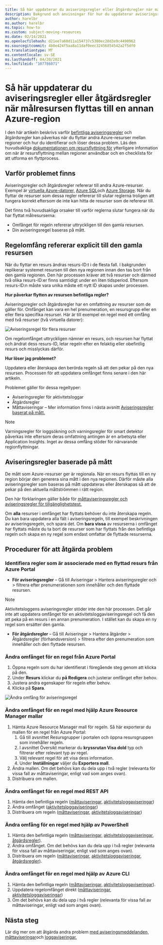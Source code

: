 ```yaml
---
title: Så här uppdaterar du aviseringsregler eller åtgärdsregler när målresursen flyttas till en annan Azure-region
description: Bakgrund och anvisningar för hur du uppdaterar aviseringsregler eller åtgärdsregler när målresursen flyttas till en annan Azure-region.
author: harelbr
ms.author: harelbr
ms.topic: how-to
ms.custom: subject-moving-resources
ms.date: 02/14/2021
ms.openlocfilehash: d21ee7a60d11a154737c5380ec20d3e9c4490962
ms.sourcegitcommit: 4b0e424f5aa8a11daf0eec32456854542a2f5df0
ms.translationtype: MT
ms.contentlocale: sv-SE
ms.lasthandoff: 04/20/2021
ms.locfileid: "107786071"
---
```

# <a name="how-to-update-alert-rules-or-action-rules-when-their-target-resource-moves-to-a-different-azure-region"></a>Så här uppdaterar du aviseringsregler eller åtgärdsregler när målresursen flyttas till en annan Azure-region

I den här artikeln beskrivs [](./alerts-action-rules.md) varför [befintliga aviseringsregler](./alerts-overview.md) och åtgärdsregler kan påverkas när du flyttar andra Azure-resurser mellan regioner och hur du identifierar och löser dessa problem. Läs den huvudsakliga [dokumentationen om resursflyttning för](../../azure-resource-manager/management/move-resources-overview.md) ytterligare information om när är resursflyttning mellan regioner användbar och en checklista för att utforma en flyttprocess.

## <a name="why-the-problem-exists"></a>Varför problemet finns

Aviseringsregler och åtgärdsregler refererar till andra Azure-resurser. Exempel är [virtuella Azure-datorer,](../../site-recovery/azure-to-azure-tutorial-migrate.md) [Azure SQL](../../azure-sql/database/move-resources-across-regions.md)och [Azure Storage](../../storage/common/storage-account-move.md). När du flyttar de resurser som dessa regler refererar till slutar reglerna troligen att fungera korrekt eftersom de inte kan hitta de resurser som de refererar till.

Det finns två huvudsakliga orsaker till varför reglerna slutar fungera när du har flyttat målresurserna:

- Omfånget för regeln refererar uttryckligen till den gamla resursen.
- Din aviseringsregel baseras på mått.

## <a name="rule-scope-explicitly-refers-to-the-old-resource"></a>Regelomfång refererar explicit till den gamla resursen

När du flyttar en resurs ändras resurs-ID:t i de flesta fall. I bakgrunden replikerar systemet resursen till den nya regionen innan den tas bort från den gamla regionen. Den här processen kräver att två resurser och därmed två olika resurs-ID:er finns samtidigt under en liten tidsperiod. Eftersom resurs-ID:n måste vara unika måste ett nytt ID skapas under processen. 

**Hur påverkar flytten av resursen befintliga regler?**

Aviseringsregler och åtgärdsregler har en omfattning av resurser som de gäller för. Omfånget kan vara en hel prenumeration, en resursgrupp eller en eller flera specifika resurser.
Här är till exempel en regel med ett omfång med två resurser (två virtuella datorer):

![Aviseringsregel för flera resurser](media/alerts-resource-move/multi-resource-alert-rule.png)

Om regelomfånget uttryckligen nämner en resurs, och resursen har flyttat och ändrat dess resurs-ID, letar regeln efter en felaktig eller obefintlig resurs och misslyckas därför.

**Hur löser jag problemet?**

Uppdatera eller återskapa den berörda regeln så att den pekar på den nya resursen. Processen för att uppdatera omfånget finns senare i den här artikeln.

Problemet gäller för dessa regeltyper:

- Aviseringsregler för aktivitetsloggar
- Åtgärdsregler
- Måttaviseringar – Mer information finns i nästa avsnitt [Aviseringsregler baserat på mått.](#alert-rules-based-on-metrics)

> [!NOTE]
> Varningsregler för loggsökning och varningsregler för smart detektor påverkas inte eftersom deras omfattning antingen är en arbetsyta eller Application Insights. Inget av dessa omfång stöder för närvarande regionflyttningar.

## <a name="alert-rules-based-on-metrics"></a>Aviseringsregler baserade på mått

De mått som Azure-resurser ger är regionala. När en resurs flyttas till en ny region börjar den generera sina mått i den nya regionen. Därför måste alla aviseringsregler som baseras på mått uppdateras eller återskapas så att de pekar på den aktuella måttströmmen i rätt region.

Den här förklaringen gäller både för [måttaviseringsregler och](alerts-metric-overview.md) [aviseringsregler för tillgänglighetstest.](../app/monitor-web-app-availability.md)

Om **alla** resurser i omfånget har flyttats behöver du inte återskapa regeln. Du kan bara uppdatera alla fält i aviseringsregeln, till exempel beskrivningen av aviseringsregeln, och spara det.
Om **bara vissa** av resurserna i omfånget har flyttats måste du ta bort de resurser som har flyttats från den befintliga regeln och skapa en ny regel som endast omfattar de flyttade resurserna.

## <a name="procedures-to-fix-problems"></a>Procedurer för att åtgärda problem

### <a name="identifying-rules-associated-with-a-moved-resource-from-the-azure-portal"></a>Identifiera regler som är associerade med en flyttad resurs från Azure Portal

- **För aviseringsregler** – Gå till Aviseringar > Hantera aviseringsregler och > filtrera efter prenumerationen som innehåller och den flyttade resursen.
> [!NOTE]
> Aktivitetsloggens aviseringsregler stöder inte den här processen. Det går inte att uppdatera omfånget för en aktivitetsloggaviseringsregel och få den att peka på en resurs i en annan prenumeration. I stället kan du skapa en ny regel som ersätter den gamla.

- **För åtgärdsregler** – Gå till Aviseringar > Hantera åtgärder > Åtgärdsregler (förhandsversion) > filtrera efter den prenumeration som innehåller och den flyttade resursen.

### <a name="change-scope-of-a-rule-from-the-azure-portal"></a>Ändra omfånget för en regel från Azure Portal

1. Öppna regeln som du har identifierat i föregående steg genom att klicka på den.
2. Under **Resurs** klickar du **på Redigera** och justerar omfånget efter behov.
3. Justera andra egenskaper för regeln efter behov.
4. Klicka på **Spara**.

![Ändra omfång för aviseringsregel](media/alerts-resource-move/change-alert-rule-scope.png)

### <a name="change-the-scope-of-a-rule-using-azure-resource-manager-templates"></a>Ändra omfånget för en regel med hjälp Azure Resource Manager mallar

1. Hämta Azure Resource Manager mall för regeln.   Så här exporterar du mallen för en regel från Azure Portal:
   1. Gå till avsnittet Resursgrupper i portalen och öppna resursgruppen som innehåller regeln.
   2. I avsnittet Översikt markerar du **kryssrutan Visa dold** typ och filtrerar efter relevant typ av regel.
   3. Välj relevant regel för att visa dess information.
   4. Under **Inställningar** väljer du **Exportera mall**.
2. Ändra mallen. Om det behövs kan du dela upp i två regler (relevanta för vissa fall av måttaviseringar, enligt vad som anges ovan).
3. Distribuera om mallen.

### <a name="change-scope-of-a-rule-using-rest-api"></a>Ändra omfånget för en regel med REST API

1. Hämta den befintliga regeln ([måttaviseringar,](/rest/api/monitor/metricalerts/get) [aktivitetsloggaviseringar](/rest/api/monitor/activitylogalerts/get))
2. Ändra omfånget ([aktivitetsloggaviseringar](/rest/api/monitor/activitylogalerts/update))
3. Distribuera om regeln ([måttaviseringar,](/rest/api/monitor/metricalerts/createorupdate) [aktivitetsloggaviseringar](/rest/api/monitor/activitylogalerts/createorupdate))

### <a name="change-scope-of-a-rule-using-powershell"></a>Ändra omfång för en regel med hjälp av PowerShell

1. Hämta den befintliga regeln ([måttaviseringar,](/powershell/module/az.monitor/get-azmetricalertrulev2) [aktivitetsloggaviseringar](/powershell/module/az.monitor/get-azactivitylogalert), [åtgärdsregler](/powershell/module/az.alertsmanagement/get-azactionrule)).
2. Ändra omfånget. Om det behövs kan du dela upp i två regler (relevanta för vissa fall av måttaviseringar, enligt vad som anges ovan).
3. Distribuera om regeln ([måttaviseringar,](/powershell/module/az.monitor/add-azmetricalertrulev2) [aktivitetsloggaviseringar](/powershell/module/az.monitor/enable-azactivitylogalert), [åtgärdsregler](/powershell/module/az.alertsmanagement/set-azactionrule)).

### <a name="change-the-scope-of-a-rule-using-azure-cli"></a>Ändra omfånget för en regel med hjälp av Azure CLI

1.  Hämta den befintliga regeln ([måttaviseringar,](/cli/azure/monitor/metrics/alert#az_monitor_metrics_alert_show) [aktivitetsloggaviseringar](/cli/azure/monitor/activity-log/alert#az_monitor_activity_log-alert_list)).
2.  Uppdatera regelomfånget direkt ([måttaviseringar,](/cli/azure/monitor/metrics/alert#az_monitor_metrics_alert_update) [aktivitetsloggaviseringar](/cli/azure/monitor/activity-log/alert/scope))
3.  Om det behövs kan du dela upp i två regler (relevanta för vissa fall av måttaviseringar, enligt vad som anges ovan).

## <a name="next-steps"></a>Nästa steg

Lär dig mer om att åtgärda andra problem [med aviseringsmeddelanden,](alerts-troubleshoot.md) [måttaviseringar](alerts-troubleshoot-metric.md)och [loggaviseringar.](alerts-troubleshoot-log.md)